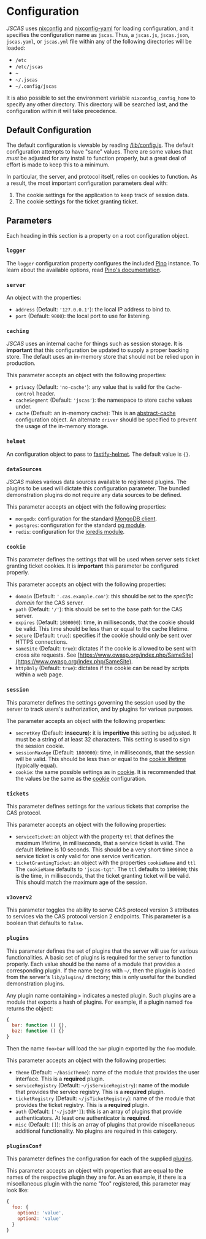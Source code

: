 # Configuration

*JSCAS* uses [nixconfig](https://npm.im/nixconfig) and
[nixconfig-yaml](https://npm.im/nixconfig-yaml) for loading configuration,
and it specifies the configuration name as `jscas`. Thus, a `jscas.js`,
`jscas.json`, `jscas.yaml`, or `jscas.yml` file within any of the following
directories will be loaded:

+ `/etc`
+ `/etc/jscas`
+ `~`
+ `~/.jscas`
+ `~/.config/jscas`

It is also possible to set the environment variable `nixconfig_config_home`
to specify any other directory. This directory will be searched last, and the
configuration within it will take precedence.

<a id="default"></a>
## Default Configuration

The default configuration is viewable by reading
[/lib/config.js](/lib/config.js). The default configuration attempts to have
"sane" values. There are some values that *must* be adjusted for any install
to function properly, but a great deal of effort is made to keep this to
a minimum.

In particular, the server, and protocol itself, relies on cookies to function.
As a result, the most important configuration parameters deal with:

1. The cookie settings for the application to keep track of session data.
1. The cookie settings for the ticket granting ticket.

<a id="parameters"></a>
## Parameters

Each heading in this section is a property on a root configuration object.

<a id="logger"></a>
### `logger`

The `logger` configuration property configures the included
[Pino](https://npm.im/pino) instance. To learn about the available options,
read
[Pino's documentation](https://github.com/pinojs/pino/blob/49cb060f3f349bc90/docs/API.md#constructor).

<a id="server"></a>
### `server`

An object with the properties:

+ `address` (Default: `'127.0.0.1'`): the local IP address to bind to.
+ `port` (Default: `9000`): the local port to use for listening.

<a id="caching"></a>
### `caching`

*JSCAS* uses an internal cache for things such as session storage. It is
**important** that this configuration be updated to supply a proper backing
store. The default uses an in-memory store that should not be relied upon
in production.

This parameter accepts an object with the following properties:

+ `privacy` (Default: `'no-cache'`): any value that is valid for the
`Cache-control` header.
+ `cacheSegment` (Default: `'jscas'`): the namespace to store cache values
under.
+ `cache` (Default: an in-memory cache): This is an
[abstract-cache](https://www.npmjs.com/package/abstract-cache) configuration
object. An alternate `driver` should be specified to prevent the usage
of the in-memory storage.

<a id="helmet"></a>
### `helmet`

An configuration object to pass to [fastify-helmet][fastify-helmet]. The
default value is `{}`.

[fastify-helmet]: https://github.com/fastify/fastify-helmet

<a id="data-sources"></a>
### `dataSources`

*JSCAS* makes various data sources available to registered plugins. The plugins
to be used will dictate this configuration parameter. The bundled demonstration
plugins do not require any data sources to be defined.

This parameter accepts an object with the following properties:

+ `mongodb`: configuration for the standard
[MongoDB client](http://mongodb.github.io/node-mongodb-native/3.0/reference/connecting/).
+ `postgres`: configuration for the standard
[pg module](https://node-postgres.com/features/connecting).
+ `redis`: configuration for the
[ioredis module](https://www.npmjs.com/package/ioredis#connect-to-redis).

<a id="cookie"></a>
### `cookie`

This parameter defines the settings that will be used when server sets
ticket granting ticket cookies. It is **important** this parameter be configured
properly.

This parameter accepts an object with the following properties:

+ `domain` (Default: `'.cas.example.com'`): this should be set to the *specific
domain* for the CAS server.
+ `path` (Default: `'/'`): this should be set to the base path for the CAS
server.
+ `expires` (Default: `1800000`): time, in milliseconds, that the cookie should
be valid. This time should be less than or equal to the cache lifetime.
+ `secure` (Default: `true`): specifies if the cookie should only be sent over
HTTPS connections.
+ `sameSite` (Default: `true`): dictates if the cookie is allowed to be sent
with cross site requests. See
[https://www.owasp.org/index.php/SameSite](https://www.owasp.org/index.php/SameSite).
+ `httpOnly` (Default: `true`): dictates if the cookie can be read by scripts
within a web page.

<a id="session"></a>
### `session`

This parameter defines the settings governing the session used by the server
to track users's authorization, and by plugins for various purposes.

The parameter accepts an object with the following properties:

+ `secretKey` (Default: **insecure**): it is **imperitive** this setting be
adjusted. It must be a string of at least 32 characters. This setting is used
to sign the session cookie.
+ `sessionMaxAge` (Default: `1800000`): time, in milliseconds, that the session
will be valid. This should be less than or equal to the
[cookie lifetime](#cookie) (typically equal).
+ `cookie`: the same possible settings as in [cookie](#cookie). It is
recommended that the values be the same as the [cookie](#cookie) configuration.

<a id="tickets"></a>
### `tickets`

This parameter defines settings for the various tickets that comprise the
CAS protocol.

This parameter accepts an object with the following properties:

+ `serviceTicket`: an object with the property `ttl` that defines the maximum
lifetime, in milliseconds, that a service ticket is valid. The default lifetime
is 10 seconds. This should be a very short time since a service ticket is only
valid for one service verification.
+ `ticketGrantingTicket`: an object with the properties `cookieName` and `ttl`
The `cookieName` defaults to `'jscas-tgt'`. The `ttl` defaults to `1800000`;
this is the time, in milliseconds, that the ticket granting ticket will be
valid. This should match the maximum age of the session.

<a id="v3overv2"></a>
### `v3overv2`

This parameter toggles the ability to serve CAS protocol version 3 attributes
to services via the CAS protocol version 2 endpoints. This parameter is a
boolean that defaults to `false`.

<a id="plugins"></a>
### `plugins`

This parameter defines the set of plugins that the server will use for various
functionalities. A basic set of plugins is required for the server to function
properly. Each value should be the name of a module that provides a
corresponding plugin. If the name begins with `~/`, then the plugin is loaded
from the server's `lib/plugins/` directory; this is only useful for the
bundled demonstration plugins.

Any plugin name containing `>` indicates a nested plugin. Such plugins are a
module that exports a hash of plugins. For example, if a plugin named `foo`
returns the object:

```js
{
  bar: function () {},
  baz: function () {}
}
```

Then the name `foo>bar` will load the `bar` plugin exported by the `foo`
module.

This parameter accepts an object with the following properties:

+ `theme` (Default: `~/basicTheme`): name of the module that provides the
user interface. This is a **required** plugin.
+ `serviceRegistry` (Default: `~/jsServiceRegistry`): name of the module that
provides the service registry. This is a **required** plugin.
+ `ticketRegistry` (Default: `~/jsTicketRegistry`): name of the module that
provides the ticket registry. This is a **required** plugin.
+ `auth` (Default: `['~/jsIdP']`): this is an array of plugins that provide
authenticators. At least one authenticator is **required**.
+ `misc` (Default: `[]`): this is an array of plugins that provide
miscellaneous additional functionality. No plugins are required in this
category.

<a id="plugins-conf"></a>
### `pluginsConf`

This parameter defines the configuration for each of the supplied
[plugins](#plugins).

This parameter accepts an object with properties that are equal to the names
of the respective plugin they are for. As an example, if there is a
miscellaneous plugin with the name "foo" registered, this parameter may
look like:

```js
{
  foo: {
    option1: 'value',
    option2: 'value'
  }
}
```
